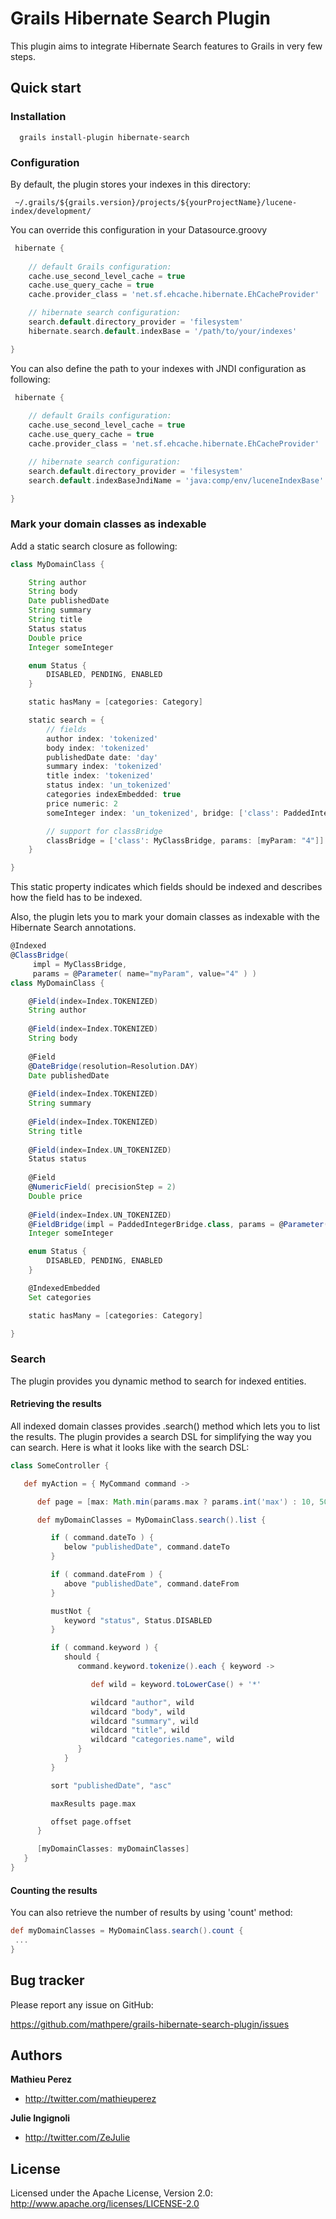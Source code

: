 # Grails Hibernate Search Plugin

This plugin aims to integrate Hibernate Search features to Grails in very few steps.

## Quick start


### Installation

```
  grails install-plugin hibernate-search
```

### Configuration

By default, the plugin stores your indexes in this directory:

```
 ~/.grails/${grails.version}/projects/${yourProjectName}/lucene-index/development/
```

You can override this configuration in your Datasource.groovy

```groovy
 hibernate {
 
    // default Grails configuration:
    cache.use_second_level_cache = true
    cache.use_query_cache = true
    cache.provider_class = 'net.sf.ehcache.hibernate.EhCacheProvider'

    // hibernate search configuration:
    search.default.directory_provider = 'filesystem'
    hibernate.search.default.indexBase = '/path/to/your/indexes'

}
```

You can also define the path to your indexes with JNDI configuration as following:

```groovy
 hibernate {
 
    // default Grails configuration:
    cache.use_second_level_cache = true
    cache.use_query_cache = true
    cache.provider_class = 'net.sf.ehcache.hibernate.EhCacheProvider'

    // hibernate search configuration:
    search.default.directory_provider = 'filesystem'
    search.default.indexBaseJndiName = 'java:comp/env/luceneIndexBase'

}
```

### Mark your domain classes as indexable

Add a static search closure as following:

```groovy
class MyDomainClass {

    String author
    String body
    Date publishedDate
    String summary
    String title
    Status status
    Double price
    Integer someInteger

    enum Status {
        DISABLED, PENDING, ENABLED
    }

    static hasMany = [categories: Category]

    static search = {
        // fields
        author index: 'tokenized'
        body index: 'tokenized'
        publishedDate date: 'day'
        summary index: 'tokenized'
        title index: 'tokenized'
        status index: 'un_tokenized'
        categories indexEmbedded: true
        price numeric: 2
        someInteger index: 'un_tokenized', bridge: ['class': PaddedIntegerBridge, params: ['padding': 10]]

        // support for classBridge
        classBridge = ['class': MyClassBridge, params: [myParam: "4"]]
    }

}
```

This static property indicates which fields should be indexed and describes how the field has to be indexed.

Also, the plugin lets you to mark your domain classes as indexable with the Hibernate Search annotations.

```groovy
@Indexed
@ClassBridge(
     impl = MyClassBridge,
     params = @Parameter( name="myParam", value="4" ) )
class MyDomainClass {

    @Field(index=Index.TOKENIZED)
    String author
    
    @Field(index=Index.TOKENIZED)
    String body
    
    @Field
    @DateBridge(resolution=Resolution.DAY)
    Date publishedDate
    
    @Field(index=Index.TOKENIZED)
    String summary
    
    @Field(index=Index.TOKENIZED)
    String title
    
    @Field(index=Index.UN_TOKENIZED)
    Status status
    
    @Field 
    @NumericField( precisionStep = 2)
    Double price
    
    @Field(index=Index.UN_TOKENIZED)
    @FieldBridge(impl = PaddedIntegerBridge.class, params = @Parameter(name="padding", value="10"))
    Integer someInteger

    enum Status {
        DISABLED, PENDING, ENABLED
    }

    @IndexedEmbedded
    Set categories

    static hasMany = [categories: Category]

}
```


### Search

The plugin provides you dynamic method to search for indexed entities. 

#### Retrieving the results

All indexed domain classes provides .search() method which lets you to list the results.
The plugin provides a search DSL for simplifying the way you can search. Here is what it looks like with the search DSL:

```groovy
class SomeController {

   def myAction = { MyCommand command ->

      def page = [max: Math.min(params.max ? params.int('max') : 10, 50), offset: params.offset ? params.int('offset') : 0]

      def myDomainClasses = MyDomainClass.search().list {

         if ( command.dateTo ) {
            below "publishedDate", command.dateTo
         }

         if ( command.dateFrom ) {
            above "publishedDate", command.dateFrom
         }

         mustNot {
            keyword "status", Status.DISABLED
         }

         if ( command.keyword ) {
            should {
               command.keyword.tokenize().each { keyword ->

                  def wild = keyword.toLowerCase() + '*'

                  wildcard "author", wild
                  wildcard "body", wild
                  wildcard "summary", wild
                  wildcard "title", wild
                  wildcard "categories.name", wild
               }
            }
         }

         sort "publishedDate", "asc"

         maxResults page.max

         offset page.offset
      }

      [myDomainClasses: myDomainClasses]
   }
}
```

#### Counting the results

You can also retrieve the number of results by using 'count' method:

```groovy
def myDomainClasses = MyDomainClass.search().count {
 ...
}
```

## Bug tracker

Please report any issue on GitHub: 

https://github.com/mathpere/grails-hibernate-search-plugin/issues


## Authors

**Mathieu Perez**

+ http://twitter.com/mathieuperez

**Julie Ingignoli**

+ http://twitter.com/ZeJulie


## License

Licensed under the Apache License, Version 2.0: http://www.apache.org/licenses/LICENSE-2.0